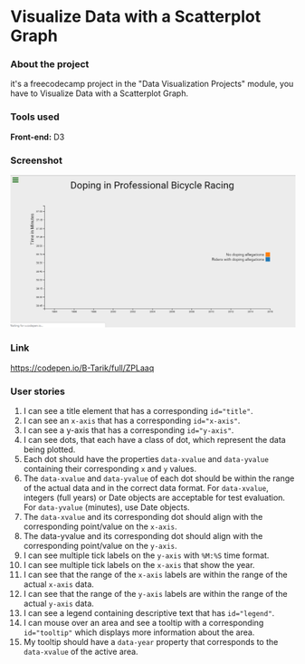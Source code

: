# Visualize Data with a Scatterplot Graph
### About the project

it's a freecodecamp project in the "Data Visualization Projects" module, you have to Visualize Data with a Scatterplot Graph.

### Tools used

**Front-end:** D3

### Screenshot

![Screenshot](Screenshot_01.gif "Screenshot")

### Link

https://codepen.io/B-Tarik/full/ZPLaaq

### User stories

1. I can see a title element that has a corresponding ```id="title"```.
2. I can see an ```x-axis``` that has a corresponding ```id="x-axis"```.
3. I can see a y-axis that has a corresponding ```id="y-axis"```.
4. I can see dots, that each have a class of dot, which represent the data being plotted.
5. Each dot should have the properties ```data-xvalue``` and ```data-yvalue``` containing their corresponding ```x``` and ```y``` values.
6. The ```data-xvalue``` and ```data-yvalue``` of each dot should be within the range of the actual data and in the correct data format. For ```data-xvalue```, integers (full years) or Date objects are acceptable for test evaluation. For ```data-yvalue``` (minutes), use Date objects.
7. The ```data-xvalue``` and its corresponding dot should align with the corresponding point/value on the ```x-axis```.
8. The data-yvalue and its corresponding dot should align with the corresponding point/value on the ```y-axis```.
9. I can see multiple tick labels on the ```y-axis``` with ```%M:%S``` time format.
10. I can see multiple tick labels on the ```x-axis``` that show the year.
11. I can see that the range of the ```x-axis``` labels are within the range of the actual ```x-axis``` data.
12. I can see that the range of the ```y-axis``` labels are within the range of the actual ```y-axis``` data.
13. I can see a legend containing descriptive text that has ```id="legend"```.
14. I can mouse over an area and see a tooltip with a corresponding ```id="tooltip"``` which displays more information about the area.
15. My tooltip should have a ```data-year``` property that corresponds to the ```data-xvalue``` of the active area.